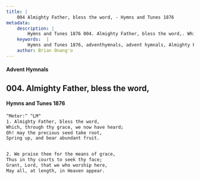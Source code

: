 ```yaml
---
title: |
    004 Almighty Father, bless the word, - Hymns and Tunes 1876
metadata:
    description: |
        Hymns and Tunes 1876 004. Almighty Father, bless the word,. Which, through thy grace, we now have heard; Oh! may the precious seed take root, Spring up, and bear abundant fruit. 
    keywords:  |
        Hymns and Tunes 1876, adventhymnals, advent hymnals, Almighty Father, bless the word,, Which, through thy grace, we now have heard;, 
    author: Brian Onang'o
---
```


#### Advent Hymnals
## 004. Almighty Father, bless the word,
####  Hymns and Tunes 1876

```txt
^Meter:^ ^LM^
1. Almighty Father, bless the word,
Which, through thy grace, we now have heard;
Oh! may the precious seed take root,
Spring up, and bear abundant fruit.


2. We praise thee for the means of grace,
Thus in thy courts to seek thy face;
Grant, Lord, that we who worship here,
May all, at length, in Heaven appear.
```